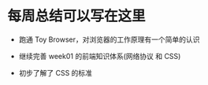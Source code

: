 # 每周总结可以写在这里

- 跑通 Toy Browser，对浏览器的工作原理有一个简单的认识

- 继续完善 week01 的前端知识体系(网络协议 和 CSS)

- 初步了解了 CSS 的标准

